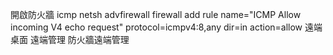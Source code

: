 

開啟防火牆
	icmp
	netsh advfirewall firewall add rule name="ICMP Allow incoming V4 echo request" protocol=icmpv4:8,any dir=in action=allow
	遠端桌面
	遠端管理
	防火牆遠端管理
